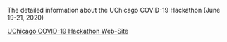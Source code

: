 The detailed information about the UChicago COVID-19 Hackathon (June 19-21, 2020)

[UChicago COVID-19 Hackathon Web-Site](https://voices.uchicago.edu/mscahackathon/)

